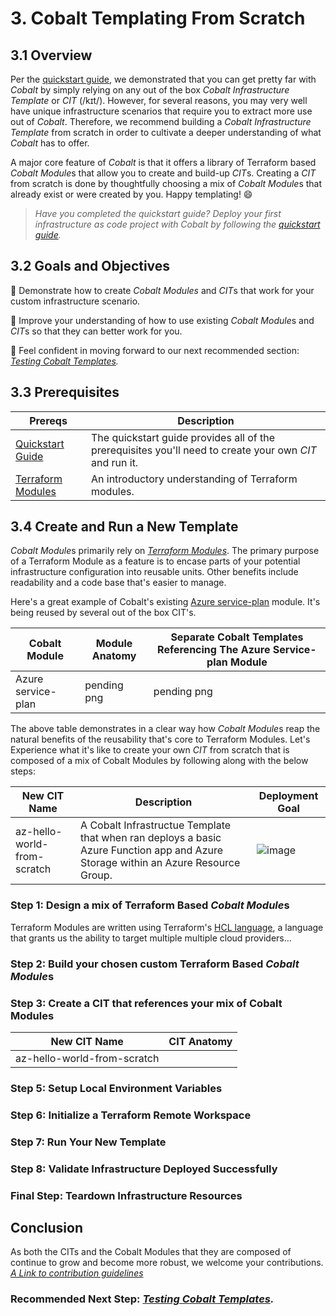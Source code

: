 # 3. Cobalt Templating From Scratch

## 3.1 Overview

Per the [quickstart guide](./2_QUICK_START_GUIDE.md), we demonstrated that you can get pretty far with *Cobalt* by simply relying on any out of the box *Cobalt Infrastructure Template* or *CIT* (/kɪt/). However, for several reasons, you may very well have unique infrastructure scenarios that require you to extract more use out of *Cobalt*. Therefore, we recommend building a *Cobalt Infrastructure Template* from scratch in order to cultivate a deeper understanding of what *Cobalt* has to offer. 

A major core feature of *Cobalt* is that it offers a library of Terraform based *Cobalt Module*s that allow you to create and build-up *CIT*s. Creating a *CIT* from scratch is done by thoughtfully choosing a mix of *Cobalt Module*s that already exist or were created by you. Happy templating! 😄

> *Have you completed the quickstart guide? Deploy your first infrastructure as code project with Cobalt by following the [quickstart guide](./2_QUICK_START_GUIDE.md).*

## 3.2 Goals and Objectives

🔲 Demonstrate how to create *Cobalt Modules* and *CIT*s that work for your custom infrastructure scenario.

🔲 Improve your understanding of how to use existing *Cobalt Module*s and *CIT*s so that they can better work for you.

🔲 Feel confident in moving forward to our next recommended section: *[Testing Cobalt Templates](./4_TEMPLATE_TESTING.md).*

## 3.3 Prerequisites

| Prereqs | Description |
|----------|--------------|
| [Quickstart Guide](./2_QUICK_START_GUIDE.md) | The quickstart guide provides all of the prerequisites you'll need to create your own *CIT* and run it.|
| [Terraform Modules](https://www.terraform.io/docs/configuration/modules.html) | An introductory understanding of Terraform modules.|

## 3.4 Create and Run a New Template

*Cobalt Module*s primarily rely on [*Terraform Modules*](https://www.terraform.io/docs/configuration/modules.html). The primary purpose of a Terraform Module as a feature is to encase parts of your potential infrastructure configuration into reusable units. Other benefits include readability and a code base that's easier to manage.

Here's a great example of Cobalt's existing [Azure service-plan](./../infra/modules/providers/azure/service-plan/README.md) module. It's being reused by several out of the box CIT's.

| Cobalt Module | Module Anatomy | Separate Cobalt Templates Referencing The Azure Service-plan Module | 
|----------|----------|----------|
| Azure service-plan | pending png | pending png |

The above table demonstrates in a clear way how *Cobalt Module*s reap the natural benefits of the reusability that's core to Terraform Modules. Let's Experience what it's like to create your own *CIT* from scratch that is composed of a mix of Cobalt Modules by following along with the below steps:

| New CIT Name | Description | Deployment Goal |
|----------|----------|----------|
| az-hello-world-from-scratch | A Cobalt Infrastructue Template that when ran deploys a basic Azure Function app and Azure Storage within an Azure Resource Group. | ![image](https://user-images.githubusercontent.com/10041279/67122916-7fad9380-f1b4-11e9-8d4a-bc32fe48158d.png) |

### **Step 1:** Design a mix of Terraform Based *Cobalt Module*s

Terraform Modules are written using Terraform's [HCL language](https://learn.hashicorp.com/terraform), a language that grants us the ability to target multiple multiple cloud providers...

### **Step 2:** Build your chosen custom Terraform Based *Cobalt Module*s


### **Step 3:** Create a CIT that references your mix of Cobalt Modules

| New CIT Name | CIT Anatomy |
|----------|----------|
| az-hello-world-from-scratch |

### **Step 5:** Setup Local Environment Variables


### **Step 6:** Initialize a Terraform Remote Workspace


### **Step 7:** Run Your New Template


### **Step 8:** Validate Infrastructure Deployed Successfully


### **Final Step:** Teardown Infrastructure Resources


## Conclusion

As both the CITs and the Cobalt Modules that they are composed of continue to grow and become more robust, we welcome your contributions. *[A Link to contribution guidelines](pending)*

### **Recommended Next Step:** *[Testing Cobalt Templates](./4_TEMPLATE_TESTING.md).*

